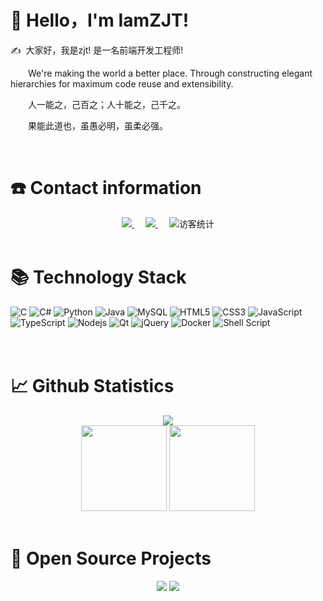 #  🙋 Hello，I'm IamZJT!

<p>✍️&nbsp;&nbsp;大家好，我是zjt! 是一名前端开发工程师!</p>
<p>&emsp;&emsp;We're making the world a better place. Through constructing elegant hierarchies for maximum code reuse and extensibility.</p>
<p>&emsp;&emsp;人一能之，己百之；人十能之，己千之。</p>
<p>&emsp;&emsp;果能此道也，虽愚必明，虽柔必强。</p>
<br>

#  ☎️ Contact information
<div align="center">
  <a href="https://sunguoqi.com/">
    <img src="https://img.shields.io/badge/website-%E4%B8%AA%E4%BA%BA%E7%BD%91%E7%AB%99-blue">
  </a>&emsp;
  <a href="https://space.bilibili.com/448488855/">
    <img src="https://img.shields.io/badge/bilibili-B%E7%AB%99-ff69b4">
  </a>&emsp;
  <!-- 访客数统计徽标 -->
  <img src="https://visitor-badge.glitch.me/badge?page_id=iamzjt-front-end" alt="访客统计" />
</div>
<br>

#  📚 Technology Stack
![C](https://img.shields.io/badge/c-%2300599C.svg?style=flat-square&logo=c&logoColor=white)
![C#](https://img.shields.io/badge/c%23-%23239120.svg?style=flat-square&logo=c-sharp&logoColor=white)
![Python](https://img.shields.io/badge/-Python-pink?style=flat-square&logo=Python)
![Java](https://img.shields.io/badge/-java-yellow?style=flat-square&logo=java)
![MySQL](https://img.shields.io/badge/mysql-%2300f.svg?style=flat-square&logo=mysql&logoColor=white)
![HTML5](https://img.shields.io/badge/-HTML5-E34F26?style=flat-square&logo=html5&logoColor=white)
![CSS3](https://img.shields.io/badge/-CSS3-1572B6?style=flat-square&logo=css3)
![JavaScript](https://img.shields.io/badge/-JavaScript-oringe?style=flat-square&logo=javascript)
![TypeScript](https://img.shields.io/badge/typescript-%23007ACC.svg?style=flat-square&logo=typescript&logoColor=white)
![Nodejs](https://img.shields.io/badge/-Nodejs-c0ebd?style=flat-square&logo=Node.js)
![Qt](https://img.shields.io/badge/Qt-%23217346.svg?style=style=flat-square&logo=Qt&logoColor=white)
![jQuery](https://img.shields.io/badge/jquery-%230769AD.svg?style=style=flat-square&logo=jquery&logoColor=white)
![Docker](https://img.shields.io/badge/-Docker-FCC624?style=flat-square&logo=docker)
![Shell Script](https://img.shields.io/badge/shell_script-%4285F4.svg?style=style=flat-square&logo=gnu-bash&logoColor=white)
<br><br><br>

#  📈 Github Statistics
<!-- GitHub 提交频率图 -->
<div align="center">
  <img src="https://activity-graph.herokuapp.com/graph?username=iamzjt-front-end&theme=xcode&bg_color=FF000000&hide_border=true" />
</div>

<!-- GitHub数据统计 -->
<div align="center">
  <img height="137px" src="https://github-readme-stats.vercel.app/api?username=iamzjt-front-end&theme=dark&show_icons=true" />
  <img height="137px" src="https://github-readme-stats.vercel.app/api/top-langs/?username=iamzjt-front-end&layout=compact&hide=html&theme=dark" />
</div>
<br>


#  🚀 Open Source Projects
<!-- 比较好的开源项目卡片 -->
<div align="center">
<a href="https://github.com/iamzjt-front-end/Awesome-Love-Code">
  <img src="https://github-readme-stats.vercel.app/api/pin/?username=iamzjt-front-end&repo=Awesome-Love-Code&theme=dark&bg_color=0d1117&hide_border=true" /></a>
<a href="https://github.com/iamzjt-front-end/Student-Data-Vision">
  <img src="https://github-readme-stats.vercel.app/api/pin/?username=iamzjt-front-end&repo=Student-Data-Vision&theme=dark&bg_color=0d1117&hide_border=true" /></a>
</div>
